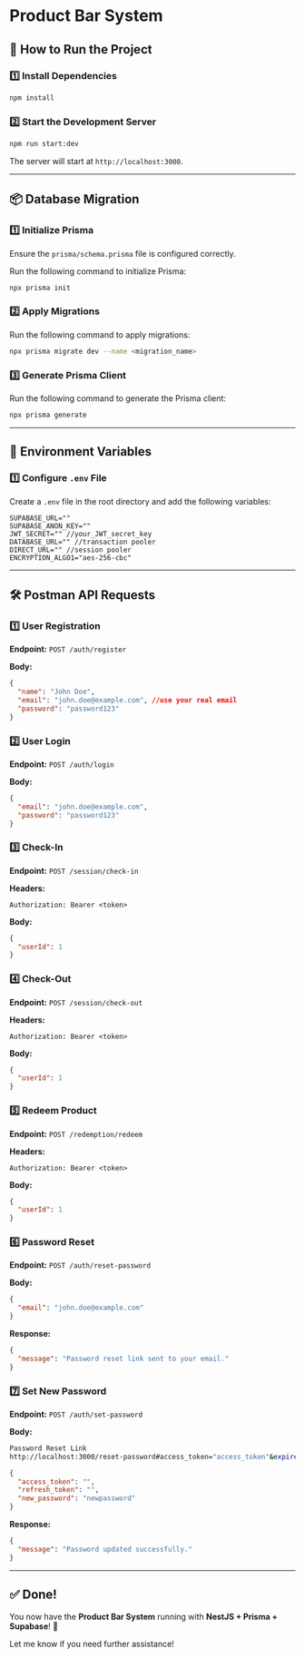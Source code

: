 # Product Bar System

## 🚀 How to Run the Project

### 1️⃣ Install Dependencies

```bash
npm install
```

### 2️⃣ Start the Development Server

```bash
npm run start:dev
```

The server will start at `http://localhost:3000`.

---

## 📦 Database Migration

### 1️⃣ Initialize Prisma

Ensure the `prisma/schema.prisma` file is configured correctly.

Run the following command to initialize Prisma:

```bash
npx prisma init
```

### 2️⃣ Apply Migrations

Run the following command to apply migrations:

```bash
npx prisma migrate dev --name <migration_name>
```

### 3️⃣ Generate Prisma Client

Run the following command to generate the Prisma client:

```bash
npx prisma generate
```

---

## 🔧 Environment Variables

### 1️⃣ Configure `.env` File

Create a `.env` file in the root directory and add the following variables:

```env
SUPABASE_URL=""
SUPABASE_ANON_KEY="" 
JWT_SECRET="" //your_JWT_secret_key
DATABASE_URL="" //transaction pooler
DIRECT_URL="" //session pooler
ENCRYPTION_ALGO1="aes-256-cbc"
```

---

## 🛠️ Postman API Requests

### 1️⃣ User Registration

**Endpoint:** `POST /auth/register`

**Body:**
```json
{
  "name": "John Doe",
  "email": "john.doe@example.com", //use your real email
  "password": "password123"
}
```

### 2️⃣ User Login

**Endpoint:** `POST /auth/login`

**Body:**
```json
{
  "email": "john.doe@example.com",
  "password": "password123"
}
```

### 3️⃣ Check-In

**Endpoint:** `POST /session/check-in`

**Headers:**
```http
Authorization: Bearer <token>
```

**Body:**
```json
{
  "userId": 1
}
```

### 4️⃣ Check-Out

**Endpoint:** `POST /session/check-out`

**Headers:**
```http
Authorization: Bearer <token>
```

**Body:**
```json
{
  "userId": 1
}
```

### 5️⃣ Redeem Product

**Endpoint:** `POST /redemption/redeem`

**Headers:**
```http
Authorization: Bearer <token>
```

**Body:**
```json
{
  "userId": 1
}
```

### 6️⃣ Password Reset

**Endpoint:** `POST /auth/reset-password`

**Body:**
```json
{
  "email": "john.doe@example.com"
}
```

**Response:**
```json
{
  "message": "Password reset link sent to your email."
}
```

### 7️⃣ Set New Password

**Endpoint:** `POST /auth/set-password`

**Body:**
```Bash
Password Reset Link
http://localhost:3000/reset-password#access_token="access_token"&expires_at=1752277099&expires_in=3600&refresh_token="refresh_token"&token_type=bearer&type=recovery
```
```json
{
  "access_token": "",
  "refresh_token": "",
  "new_password": "newpassword"
}
```

**Response:**
```json
{
  "message": "Password updated successfully."
}
```

---

## ✅ Done!

You now have the **Product Bar System** running with **NestJS + Prisma + Supabase**! 🎉

Let me know if you need further assistance!
